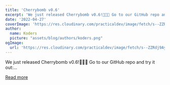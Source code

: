 ```yaml
---
title: 'Cherrybomb v0.6'
excerpt: 'We just released Cherrybomb v0.6!🎉🎉🎉 Go to our GitHub repo and try it out:...'
date: '2022-04-27'
coverImage: 'https://res.cloudinary.com/practicaldev/image/fetch/s--ZZRdj9Ay--/c_imagga_scale,f_auto,fl_progressive,h_420,q_auto,w_1000/https://dev-to-uploads.s3.amazonaws.com/uploads/articles/7s70h90lepaq8e0tex48.png'
author:
  name: Koders
  picture: "assets/blog/authors/koders.png"
ogImage:
  url: 'https://res.cloudinary.com/practicaldev/image/fetch/s--ZZRdj9Ay--/c_imagga_scale,f_auto,fl_progressive,h_420,q_auto,w_1000/https://dev-to-uploads.s3.amazonaws.com/uploads/articles/7s70h90lepaq8e0tex48.png'
---
```


We just released Cherrybomb v0.6!🎉🎉🎉 Go to our GitHub repo and try it out:...

[Read more](https://dev.to/guyl99/cherrybomb-v06-5158)
